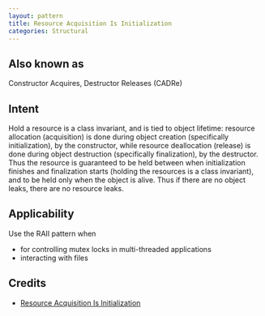 ```yaml
---
layout: pattern
title: Resource Acquisition Is Initialization
categories: Structural
---
```


## Also known as
Constructor Acquires, Destructor Releases (CADRe) 

## Intent
Hold a resource is a class invariant, and is tied to object lifetime: resource allocation (acquisition) 
is done during object creation (specifically initialization), by the constructor, while resource deallocation (release)
is done during object destruction (specifically finalization), by the destructor. 
Thus the resource is guaranteed to be held between when initialization finishes and 
finalization starts (holding the resources is a class invariant), and to be held only when the object is alive.
Thus if there are no object leaks, there are no resource leaks.

## Applicability
Use the RAII pattern when

* for controlling mutex locks in multi-threaded applications
* interacting with files

## Credits

* [Resource Acquisition Is Initialization](https://en.wikipedia.org/wiki/Resource_Acquisition_Is_Initialization)
